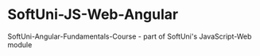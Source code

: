 # SoftUni-JS-Web-Angular
SoftUni-Angular-Fundamentals-Course - part of SoftUni's JavaScript-Web module

